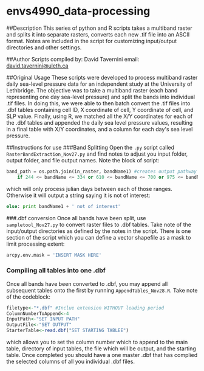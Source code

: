# envs4990_data-processing

##Description
This series of python and R scripts takes a multiband raster and splits it into separate rasters, converts each new .tif file into an ASCII format. Notes are included in the script for customizing input/output directories and other settings.

##Author
Scripts compiled by: David Tavernini
email: david.tavernini@uleth.ca

##Original Usage
These scripts were developed to process multiband raster daily sea-level pressure data for an independent study at the University of Lethbridge. The objective was to take a multiband raster (each band representing one day sea-level pressure) and split the bands into individual .tif files. In doing this, we were able to then batch convert the .tif files into .dbf tables containing cell ID, X coordinate of cell, Y coordinate of cell, and SLP value. Finally, using R, we matched all the X/Y coordinates for each of the .dbf tables and appended the daily sea level pressure values, resulting in a final table with X/Y coordinates, and a column for each day's sea level pressure.

##Instructions for use
###Band Splitting
Open the `.py` script called `RasterBandExtraction_Nov27.py` and find notes to adjust you input folder, output folder, and file output names. Note the block of script:
```python
band_path = os.path.join(in_raster, bandName1) #creates output pathway and executes tool if band integer falls on julian day of interest
	if 244 <= bandName <= 334 or 610 <= bandName <= 700 or 975 <= bandName <= 1065 or 1340 <= bandName <= 1430 or 1705 <= bandName <= 1795 or 2071 <= bandName <= 2161 or 2436 <= bandName <= 2526 or 2801 <= bandName <= 2891 or 3166 <= bandName <= 3256 or 3532 <= bandName <= 3622 or 3897 <= bandName <= 3987 or 4262 <= bandName <= 4352 or 4627 <= bandName <= 4717 or 4993 <= bandName <= 5083 or 5358 <= bandName <= 5448 or 5723 <= bandName <= 5813 or 6088 <= bandName <= 6178 or 6454 <= bandName <= 6544 or 6819 <= bandName <= 6909 or 7184 <= bandName <= 7274 or 7549 <= bandName <= 7639 or 7915 <= bandName <= 8005 or 8280 <= bandName <= 8370 or 8645 <= bandName <= 8735 or 9010 <= bandName <= 9100 or 9376 <= bandName <= 9466 or 9741 <= bandName <= 9831 or 10106 <= bandName <= 10196 or 10471 <= bandName <= 10561 or 10837 <= bandName <= 10927 or 11202 <= bandName <= 11292 or 11567 <= bandName <= 11657 or 11932 <= bandName <= 12022
```
which will only process julian days between each of those ranges. Otherwise it will output a string saying it is not of interest:
```python
else: print bandName1 + ' not of interest'
```

###.dbf conversion
Once all bands have been split, use `sampletool_Nov27.py` to convert raster files to .dbf tables. Take note of the input/output directories as defined by the notes in the script. There is one section of the script which you can define a vector shapefile as a mask to limit processing extent:
```python
arcpy.env.mask = 'INSERT MASK HERE'
```

### Compiling all tables into one .dbf
Once all bands have been converted to .dbf, you may append all subsequent tables onto the first by running `AppendTables_Nov28.R`. Take note of the codeblock:
```R
filetype<-"*.dbf" #Inclue extension WITHOUT leading period
ColumnNumberToAppend<-4
InputPath<-"SET INPUT PATH"
OutputFile<-"SET OUTPUT"
StarterTable<-read.dbf("SET STARTING TABLEE")
```
which allows you to set the column number which to append to the main table, directory of input tables, the file which will be output, and the starting table. Once completed you should have a one master .dbf that has complied the selected columns of all you individual .dbf files.



